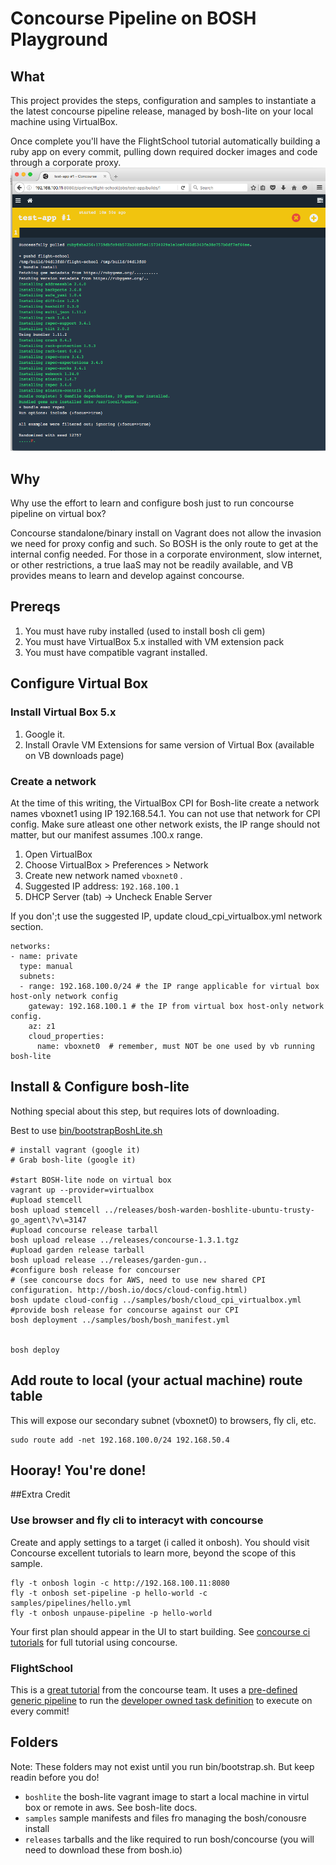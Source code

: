 # Concourse Pipeline on BOSH Playground

## What
This project provides the steps, configuration and samples to instantiate a the latest concourse pipeline release, managed by bosh-lite on your local machine using VirtualBox.

Once complete you'll have the FlightSchool tutorial automatically building a ruby app on every commit, pulling down required docker images and code through a corporate proxy.
![Flightschool Pipeline View](/assets/flightschool.png)


## Why
Why use the effort to learn and configure bosh just to run concourse pipeline on virtual box?

Concourse standalone/binary install on Vagrant does not allow the invasion we need for proxy config and such.  So BOSH is the only route to get at the internal config needed.  For those in a corporate environment, slow internet, or other restrictions, a true IaaS may not be readily available, and VB provides means to learn and develop against concourse.


## Prereqs
1. You must have ruby installed (used to install bosh cli gem)
2. You must have VirtualBox 5.x installed with VM extension pack
3. You must have compatible vagrant installed.




## Configure Virtual Box

### Install Virtual Box 5.x
1. Google it.
2. Install Oravle VM Extensions for same version of Virtual Box (available on VB downloads page)

### Create a network
At the time of this writing, the VirtualBox CPI for Bosh-lite create a network names vboxnet1 using IP 192.168.54.1.    You can not use that network for CPI config.  Make sure atleast one other network exists, the IP range should not matter, but our manifest assumes .100.x range.

1. Open VirtualBox
2. Choose VirtualBox > Preferences > Network
3. Create new network named `vboxnet0` .
4. Suggested IP address: `192.168.100.1` 
4. DHCP Server (tab) -> Uncheck Enable Server

If you don';t use the suggested IP, update cloud_cpi_virtualbox.yml network section.
```
networks:
- name: private
  type: manual
  subnets:
  - range: 192.168.100.0/24 # the IP range applicable for virtual box host-only network config
    gateway: 192.168.100.1 # the IP from virtual box host-only network config. 
    az: z1
    cloud_properties:
      name: vboxnet0  # remember, must NOT be one used by vb running bosh-lite
```


## Install & Configure bosh-lite
Nothing special about this step, but requires lots of downloading.

Best to use [bin/bootstrapBoshLite.sh](/bin/bootstrapBoshLite.sh)
```
# install vagrant (google it)
# Grab bosh-lite (google it)

#start BOSH-lite node on virtual box
vagrant up --provider=virtualbox
#upload stemcell
bosh upload stemcell ../releases/bosh-warden-boshlite-ubuntu-trusty-go_agent\?v\=3147 
#upload concourse release tarball
bosh upload release ../releases/concourse-1.3.1.tgz
#upload garden release tarball
bosh upload release ../releases/garden-gun..
#configure bosh release for concourser
# (see concourse docs for AWS, need to use new shared CPI configuration. http://bosh.io/docs/cloud-config.html)
bosh update cloud-config ../samples/bosh/cloud_cpi_virtualbox.yml 
#provide bosh release for concourse against our CPI
bosh deployment ../samples/bosh/bosh_manifest.yml 


bosh deploy 
```


## Add route to local (your actual machine) route table
This will expose our secondary subnet (vboxnet0) to browsers, fly cli, etc.
```
sudo route add -net 192.168.100.0/24 192.168.50.4
```


## Hooray! You're done!

##Extra Credit

### Use browser and fly cli to interacyt with concourse
Create and apply settings to a target (i called it onbosh).  You should visit Concourse excellent tutorials to learn more, beyond the scope of this sample.
```
fly -t onbosh login -c http://192.168.100.11:8080
fly -t onbosh set-pipeline -p hello-world -c samples/pipelines/hello.yml 
fly -t onbosh unpause-pipeline -p hello-world
```

Your first plan should appear in the UI to start building. See [concourse ci tutorials](https://concourse.ci/hello-world.html) for full tutorial using concourse.

### FlightSchool
This is a [great tutorial](https://concourse.ci/flight-school.html) from the concourse team.  It uses a [pre-defined generic pipeline](/samples/pipelines/flightschool.yml) to run the [developer owned task definition](https://github.com/eddiewebb/flight-school/blob/master/build.yml) to execute on every commit!

## Folders
Note: These folders may not exist until you run bin/bootstrap.sh. But keep readin before you do!

- `boshlite` 
    the bosh-lite vagrant image to start a local machine in virtul box or remote in aws. See bosh-lite docs.
- `samples`
    sample manifests and files fro managing the bosh/conousre install
- `releases`
    tarballs and the like required to run bosh/concourse (you will need to download these from bosh.io)


